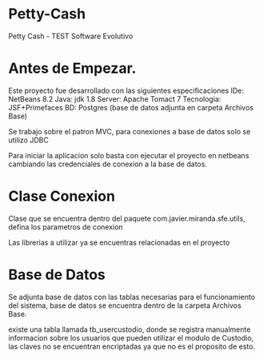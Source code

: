 # Petty-Cash
Petty Cash - TEST Software Evolutivo

# Antes de Empezar.
Este proyecto fue desarrollado con las siguientes especificaciones
IDe: NetBeans 8.2
Java: jdk 1.8
Server: Apache Tomact 7
Tecnologia: JSF+Primefaces
BD: Postgres (base de datos adjunta en carpeta Archivos Base)


Se trabajo sobre el patron MVC, para conexiones a base de datos solo se utilizo JDBC

Para iniciar la aplicacion solo basta con ejecutar el proyecto en netbeans cambiando las credenciales de conexion a la base de datos.

# Clase Conexion 
Clase que se encuentra dentro del paquete com.javier.miranda.sfe.utils, defina los parametros de conexion


Las librerias a utilizar ya se encuentras relacionadas en el proyecto

# Base de Datos

Se adjunta base de datos con las tablas necesarias para el funcionamiento del sistema, base de datos se encuentra dentro de la carpeta Archivos Base.

existe una tabla llamada tb_usercustodio, donde se registra manualmente informacion sobre los usuarios que pueden utilizar el modulo de Custodio, las claves no se encuentran encriptadas ya que no es el proposito de esto.

